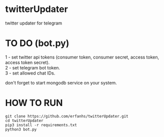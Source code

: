 # twitterUpdater
twitter updater for telegram


# TO DO (bot.py)
1 - set twitter api tokens (consumer token, consumer secret, access token, access token secret).<br />
2 - set telegram bot token.<br />
3 - set allowed chat IDs.<br />

don't forget to start mongodb service on your system.

# HOW TO RUN
```
git clone https://github.com/erfanhs/twitterUpdater.git
cd twitterUpdater
pip3 install -r requirements.txt
python3 bot.py
```
